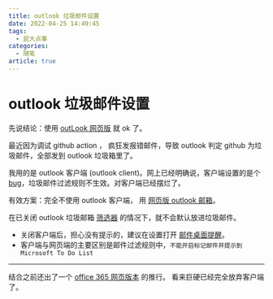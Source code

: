 ```yaml
---
title: outlook 垃圾邮件设置
date: 2022-04-25 14:49:45
tags:
  - 屁大点事
categories:
  - 随笔
article: true
---
```

# outlook 垃圾邮件设置

先说结论：使用 [outLook 网页版](https://outlook.live.com/) 就 ok 了。

最近因为调试 github action ， 疯狂发报错邮件，导致 outlook 判定 github 为垃圾邮件，全部发到 outlook 垃圾箱里了。

我用的是 outlook 客户端 (outlook client)。网上已经明确说，客户端设置的是个 [bug](https://answers.microsoft.com/en-us/outlook_com/forum/all/even-though-no-automatic-filtering-is-selected/41ab2a0c-949d-4f45-8624-429c31d17737)，垃圾邮件过滤规则不生效。对客户端已经摆烂了。

有效方案：完全不使用 outlook 客户端， 用 [网页版 outlook 邮箱](https://outlook.live.com/)。

在已关闭 outlook 垃圾邮箱 [筛选器](https://outlook.live.com/mail/0/options/mail/junkEmail/filtersOption) 的情况下，就不会默认放进垃圾邮件。

- 关闭客户端后，担心没有提示的，建议在设置打开 [邮件桌面提醒](https://outlook.live.com/mail/0/options/general/notifications)。
- 客户端与网页端的主要区别是邮件过滤规则中，`不能开启标记邮件并提示到 Microsoft To Do List`

---

结合之前还出了一个 [office 365 网页版本](https://www.office.com/) 的推行。
看来巨硬已经完全放弃客户端了。
